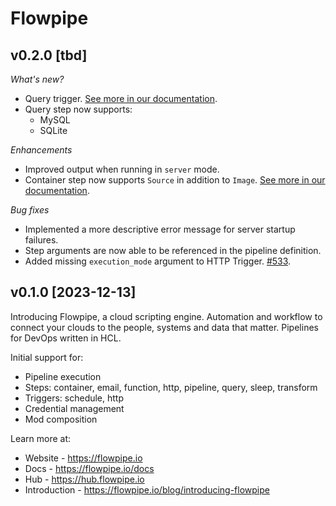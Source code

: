 # Flowpipe

## v0.2.0 [tbd]

_What's new?_

* Query trigger. [See more in our documentation](https://flowpipe.io/docs/).
* Query step now supports:
    - MySQL
    - SQLite

_Enhancements_

* Improved output when running in `server` mode.
* Container step now supports `Source` in addition to `Image`. [See more in our documentation](https://flowpipe.io/docs/).

_Bug fixes_

* Implemented a more descriptive error message for server startup failures.
* Step arguments are now able to be referenced in the pipeline definition.
* Added missing `execution_mode` argument to HTTP Trigger. [#533](https://github.com/turbot/flowpipe/issues/533).

## v0.1.0 [2023-12-13]

Introducing Flowpipe, a cloud scripting engine. Automation and workflow to connect your clouds to the people, systems and data that matter. Pipelines for DevOps written in HCL.

Initial support for:
* Pipeline execution
* Steps: container, email, function, http, pipeline, query, sleep, transform
* Triggers: schedule, http
* Credential management
* Mod composition

Learn more at:
* Website - https://flowpipe.io
* Docs - https://flowpipe.io/docs
* Hub - https://hub.flowpipe.io
* Introduction - https://flowpipe.io/blog/introducing-flowpipe
